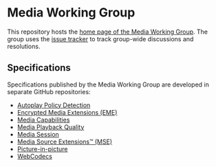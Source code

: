# Media Working Group

This repository hosts the [home page of the Media Working Group](https://www.w3.org/media-wg/). The group uses the [issue tracker](https://github.com/w3c/media-wg/issues) to track group-wide discussions and resolutions.

## Specifications

Specifications published by the Media Working Group are developed in separate GitHub repositories:

* [Autoplay Policy Detection](https://github.com/w3c/autoplay/)
* [Encrypted Media Extensions (EME)](https://github.com/w3c/encrypted-media/)
* [Media Capabilities](https://github.com/w3c/media-capabilities/)
* [Media Playback Quality](https://github.com/w3c/media-playback-quality/)
* [Media Session](https://github.com/w3c/mediasession/)
* [Media Source Extensions™ (MSE)](https://github.com/w3c/media-source/)
* [Picture-in-picture](https://github.com/w3c/picture-in-picture/)
* [WebCodecs](https://github.com/w3c/webcodecs/)
